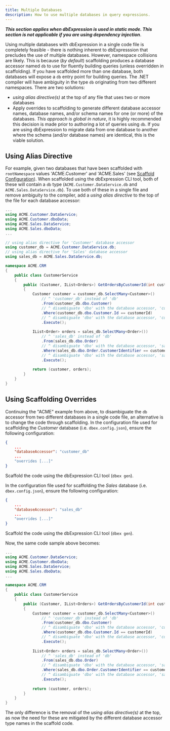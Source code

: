 ```yaml
---
title: Multiple Databases
description: How to use multiple databases in query expressions.
---
```


***This section applies when dbExpression is used in static mode.  This section is not applicable if you are using dependency injection***.

Using multiple databases with dbExpression in a single code file is completely feasible - there is nothing inherent to dbExpresssion that precludes the use of multiple databases.  However, namespace collisions are likely.  This is because (*by default*) scaffolding produces a database accessor named `db` to use for fluently building queries (unless overridden in scaffolding).  If you have scaffolded more than one database, both databases will expose a `db` entry point for building queries.  The .NET compiler will have ambiguity in the type `db` originating from two different namespaces.  There are two solutions:
* *using alias directive(s)* at the top of any file that uses two or more databases
* Apply overrides to scaffolding to generate different database accessor names, database names, and/or schema names for one (or more) of the databases.  *This approach is global in nature*, it is highly recommended this decision is made prior to authoring a lot of queries using `db`.  If you are using dbExpression to migrate data from one database to another where the schema (and/or database names) are identical, this is the viable solution.

## Using Alias Directive

For example, given two databases that have been scaffolded with `rootNamespace` values 'ACME.Customer' and 'ACME.Sales' (see [Scaffold Configuration](../../core-concepts/configuration/scaffolding)).  When scaffolded using the dbExpression CLI tool, both of these will contain a `db` type (`ACME.Customer.DataService.db` and `ACME.Sales.DataService.db`).  To use both of these in a single file and remove ambiguity to the compiler, add a *using alias directive* to the top of the file for each database accessor:

```csharp
...
using ACME.Customer.DataService;
using ACME.Customer.dboData;
using ACME.Sales.DataService;
using ACME.Sales.dboData;
...

// using alias directive for 'Customer' database accessor
using customer_db = ACME.Customer.DataService.db;
// using alias directive for 'Sales' database accessor
using sales_db = ACME.Sales.DataService.db;

namespace ACME.CRM
{
    public class CustomerService
    {
        public (Customer, IList<Orders>) GetOrdersByCustomerId(int customerId)
        {
            Customer customer = customer_db.SelectMany<Customer>()  
				// ^ 'customer_db' instead of 'db'
                .From(customer_db.dbo.Customer)  
				// ^ disambiguate 'dbo' with the database accessor, 'customer_db'
                .Where(customer_db.dbo.Customer.Id == customerId)  
				// ^ disambiguate 'dbo' with the database accessor, 'customer_db'
                .Execute();
                
            IList<Order> orders = sales_db.SelectMany<Order>())  
				// ^ 'sales_db' instead of 'db'
                .From(sales_db.dbo.Order)  
				// ^ disambiguate 'dbo' with the database accessor, 'sales_db'
                .Where(sales_db.dbo.Order.CustomerIdentifier == customer.Identifier)  
				// ^ disambiguate 'dbo' with the database accessor, 'sales_db'
                .Execute();
                
            return (customer, orders);
        }
    }
}
```

## Using Scaffolding Overrides

Continuing the "ACME" example from above, to disambiguate the `db` accessor from two different databases in a single code file, an alternative is to change the code through scaffolding.  In the configuration file used for scaffolding the *Customer* database (i.e. `dbex.config.json`), ensure the following configuration:
```json
{
    ...
    "databaseAccessor": "customer_db"
    ...
    "overrides [...]"
}
```
Scaffold the code using the dbExpression CLI tool (`dbex gen`).

In the configuration file used for scaffolding the *Sales* database (i.e. `dbex.config.json`), ensure the following configuration:
```json
{
    ...
    "databaseAccessor": "sales_db"
    ...
    "overrides [...]"
}
```
Scaffold the code using the dbExpression CLI tool (`dbex gen`).

Now, the same code sample above becomes:
```csharp
...
using ACME.Customer.DataService;
using ACME.Customer.dboData;
using ACME.Sales.DataService;
using ACME.Sales.dboData;
...

namespace ACME.CRM
{
    public class CustomerService
    {
        public (Customer, IList<Orders>) GetOrdersByCustomerId(int customerId)
        {
            Customer customer = customer_db.SelectMany<Customer>()  
				// ^ 'customer_db' instead of 'db'
                .From(customer_db.dbo.Customer)  
				// ^ disambiguate 'dbo' with the database accessor, 'customer_db'
                .Where(customer_db.dbo.Customer.Id == customerId)  
				// ^ disambiguate 'dbo' with the database accessor, 'customer_db'
                .Execute();
                
            IList<Order> orders = sales_db.SelectMany<Order>())  
				// ^ 'sales_db' instead of 'db'
                .From(sales_db.dbo.Order)  
				// ^ disambiguate 'dbo' with the database accessor, 'sales_db'
                .Where(sales_db.dbo.Order.CustomerIdentifier == customer.Identifier)  
				// ^ disambiguate 'dbo' with the database accessor, 'sales_db'
                .Execute();
                
            return (customer, orders);
        }
    }
}
```

The only difference is the removal of the *using alias directive(s)* at the top, as now the need for these are mitigated by the different database accessor type names in the scaffold code.